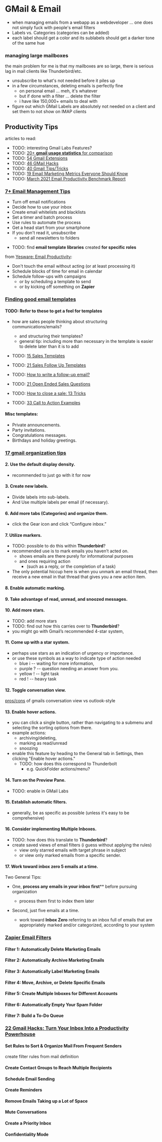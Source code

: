 
# GMail & Email

- when managing emails from a webapp as a webdeveloper ... one does not simply
  fuck with people's email filters
- Labels vs. Categories (categories can be added)
- each label should get a color and its sublabels should get a darker tone of
  the same hue

### managing large mailboxes

the main problem for me is that my mailboxes are so large, there is serious lag
in mail clients like Thunderbird/etc.
  
- unsubscribe to what's not needed before it piles up
- in a few circumstances, deleting emails is perfectly fine 
  - on personal email ... meh, it's whatever
  - but if done with a filter ... delete the filter
  - i have like 150,000+ emails to deal with
- figure out which GMail Labels are absolutely not needed on a client and set
  them to not show on IMAP clients


## Productivity Tips

articles to read:

- TODO: interesting Gmail Labs Features?
- TODO: [20+ **gmail usage statistics** for comparison](https://emailanalytics.com/gmail-statistics/)
- TODO: [54 Gmail Extensions](https://emailanalytics.com/54-gmail-apps-add-ons-and-extensions/)
- TODO: [46 GMail Hacks](https://emailanalytics.com/101-gmail-tricks-and-hacks-that-will-make-you-a-gmail-jedi-master/)
- TODO: [40 Gmail Tips/Tricks](https://emailanalytics.com/gmail-tips-and-tricks/)
- TODO: [19 Email Marketing Metrics Everyone Should Know](https://emailanalytics.com/19-email-marketing-metrics-every-marketer-needs-to-know/)
- TODO: [March 2021 Email Productivity Benchmark Report](https://emailanalytics.com/email-productivity-benchmark-report/)

### [7+ Email Management Tips](https://www.thebalancesmb.com/email-management-tips-2951532)


* Turn off email notifications
* Decide how to use your inbox
* Create email whitelists and blacklists
* Set a timer and batch process
* Use rules to automate the process
* Get a head start from your smartphone
* If you don't read it, unsubscribe
  - send all newsletters to folders

- TODO: find **email template libraries** created **for specific roles**

from [Yesware: Email Productivity](https://www.yesware.com/blog/email-productivity/):

* Don't touch the email without acting (or at least processing it)
* Schedule blocks of time for email in calendar
* Schedule follow-ups with campaigns 
  - or by scheduling a template to send
  - or by kicking off something on **Zapier**

### [Finding good email templates](https://emailanalytics.com/gmail-email-templates-a-quick-and-easy-setup-guide/)

#### TODO: **Refer to these to get a feel for templates**

- how are sales people thinking about structuring communications/emails?
  - and structuring their templates?
  - general tip: including more than necessary in the template is easier to
    delete later than it is to add

- TODO: [15 Sales Templates](https://emailanalytics.com/sales-email-templates/)
- TODO: [21 Sales Follow Up Templates](https://emailanalytics.com/21-sales-email-follow-up-templates-that-work/)
- TODO: [How to write a follow-up email?](https://emailanalytics.com/how-to-write-a-follow-up-email-the-definitive-guide/)
- TODO: [21 Open Ended Sales Questions](https://emailanalytics.com/open-ended-sales-questions/)
- TODO: [How to close a sale: 13
  Tricks](https://emailanalytics.com/how-to-close-the-sale/)
- TODO: [33 Call to Action Examples](https://emailanalytics.com/calls-to-action/)

#### Misc templates:

- Private announcements.
- Party invitations.
- Congratulations messages.
- Birthdays and holiday greetings.


### [17 gmail organization tips](https://emailanalytics.com/17-gmail-organization-tips-to-improve-your-productivity/)

#### 2. Use the default display density.

- recommended to just go with it for now

#### 3. Create new labels.

- Divide labels into sub-labels.
- And Use multiple labels per email (if necessary).

#### 6. Add more tabs (Categories) and organize them.

- click the Gear icon and click “Configure inbox.”

#### 7. Utilize markers.

- TODO: possible to do this within **Thunderbird**?
- recommended use is to mark emails you haven’t acted on.
  - shows emails are there purely for informational purposes
  - and ones requiring action 
    - (such as a reply, or the completion of a task)
- The only potential hiccup here is when you unmark an email thread, then
  receive a new email in that thread that gives you a new action item.

#### 8. Enable automatic marking.

#### 9. Take advantage of read, unread, and snoozed messages.

#### 10. Add more stars.

- TODO: add more stars
- TODO: find out how this carries over to **Thunderbird**?
- you might go with Gmail’s recommended 4-star system, 

#### 11. Come up with a star system.

- perhaps use stars as an indication of urgency or importance.
- or use these symbols as a way to indicate type of action needed
  - blue i -- waiting for more information, 
  - purple ? -- question needing an answer from you.
  - yellow ! -- light task
  - red ! -- heavy task


#### 12. Toggle conversation view.

 [pros/cons](https://emailanalytics.com/outlook-vs-gmail-which-is-better/) of
 gmails conversation view vs outlook-style

#### 13. Enable hover actions.

- you can click a single button, rather than navigating to a submenu and
  selecting the sorting options from there.
- example actions: 
  - archiving/deleting, 
  - marking as read/unread
  - snoozing
- enable this feature by heading to the General tab in Settings, then clicking
  "Enable hover actions."
  - TODO: how does this correspond to Thunderbolt 
    - e.g. QuickFolder actions/menu?

#### 14. Turn on the Preview Pane.

- TODO: enable in GMail Labs

#### 15. Establish automatic filters.

- generally, be as specific as possible (unless it's easy to be comprehensive)

#### 16. Consider implementing Multiple Inboxes.

- TODO: how does this translate to **Thunderbird**?
- create saved views of email filters (i guess without applying the rules)
  - view only starred emails with target phrase in subject
  - or view only marked emails from a specific sender.

#### 17. Work toward inbox zero 5 emails at a time.

Two General Tips:

- One, **process any emails in your inbox first**** before pursuing organization
  - process them first to index them later

- Second, just five emails at a time.
  - work toward **Inbox Zero** referring to an inbox full of emails that are
    appropriately marked and/or categorized, according to your system
  


### [Zapier Email Filters](https://zapier.com/blog/gmail-filters/)

#### Filter 1: Automatically Delete Marketing Emails

#### Filter 2: Automatically Archive Marketing Emails

#### Filter 3: Automatically Label Marketing Emails

#### Filter 4: Move, Archive, or Delete Specific Emails

#### Filter 5: Create Multiple Inboxes for Different Accounts

#### Filter 6: Automatically Empty Your Spam Folder

#### Filter 7: Build a To-Do Queue


### [22 Gmail Hacks: Turn Your Inbox Into a Productivity Powerhouse](https://www.searchenginejournal.com/gmail-hacks-productivity/384903/)



#### Set Rules to Sort & Organize Mail From Frequent Senders

create filter rules from mail definition

#### Create Contact Groups to Reach Multiple Recipients

#### Schedule Email Sending

#### Create Reminders

#### Remove Emails Taking up a Lot of Space

#### Mute Conversations

#### Create a Priority Inbox

#### Confidentiality Mode



